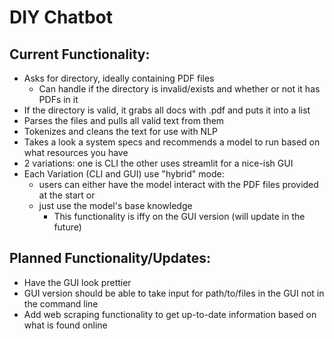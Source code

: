 # DIY Chatbot

## Current Functionality:
- Asks for directory, ideally containing PDF files
    - Can handle if the directory is invalid/exists and whether or not it has PDFs in it
- If the directory is valid, it grabs all docs with .pdf and puts it into a list
- Parses the files and pulls all valid text from them
- Tokenizes and cleans the text for use with NLP 
- Takes a look a system specs and recommends a model to run based on what resources you have
- 2 variations: one is CLI the other uses streamlit for a nice-ish GUI
- Each Variation (CLI and GUI) use "hybrid" mode:
    - users can either have the model interact with the PDF files provided at the start or
    - just use the model's base knowledge
        - This functionality is iffy on the GUI version (will update in the future)

## Planned Functionality/Updates:
- Have the GUI look prettier
- GUI version should be able to take input for path/to/files in the GUI not in the command line
- Add web scraping functionality to get up-to-date information based on what is found online 
